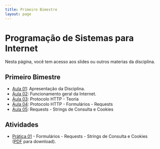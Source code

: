 ```yaml
---
title: Primeiro Bimestre
layout: page
---
```


# Programação de Sistemas para Internet

Nesta página, você tem acesso aos slides ou outros materias da disciplina.

## Primeiro Bimestre

- [Aula 01](../slides/00/00.pdf): Apresentação da Disciplina.
- [Aula 02](../slides/01/01.pdf): Funcionamento geral da Internet.
- [Aula 03](../slides/02/02.pdf): Protocolo HTTP - Teoria
- [Aula 04](../slides/03/03.pdf): Protocolo HTTP - Formulários - Requests
- [Aula 05](../slides/04/04.pdf): Requests - Strings de Consulta e Cookies

## Atividades
- [Prática 01](../atividades/pratica01.md) - Formulários - Requests - Strings de Consulta e Cookies  ([PDF](../atividades/pratica01.pdf) para download).